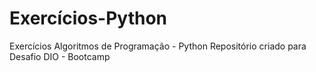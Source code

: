 # Exercícios-Python
Exercícios Algoritmos de Programação - Python
Repositório criado para Desafio DIO - Bootcamp
